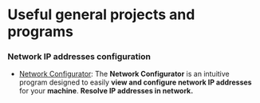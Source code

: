 # Useful general projects and programs

### Network IP addresses configuration
- [Network Configurator](./NET_CONFIG): The **Network Configurator** is an intuitive program designed to easily **view and configure network IP addresses** for your **machine**. **Resolve IP addresses in network.**
